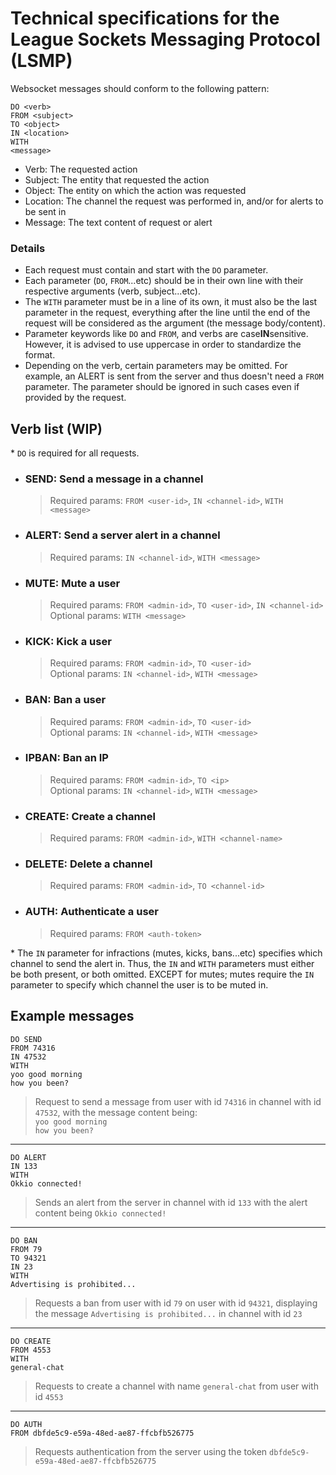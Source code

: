 # Technical specifications for the League Sockets Messaging Protocol (LSMP)
Websocket messages should conform to the following pattern:

```
DO <verb>
FROM <subject>
TO <object>
IN <location>
WITH
<message>
```

- Verb: The requested action
- Subject: The entity that requested the action
- Object: The entity on which the action was requested
- Location: The channel the request was performed in, and/or for alerts to be sent in
- Message: The text content of request or alert

### Details
- Each request must contain and start with the `DO` parameter.
- Each parameter (`DO`, `FROM`...etc) should be in their own line with their respective arguments (verb, subject...etc).
- The `WITH` parameter must be in a line of its own, it must also be the last parameter in the request, everything after the line until the end of the request will be considered as the argument (the message body/content).
- Parameter keywords like `DO` and `FROM`, and verbs are case**IN**sensitive. However, it is advised to use uppercase in order to standardize the format.
- Depending on the verb, certain parameters may be omitted. For example, an ALERT is sent from the server and thus doesn't need a `FROM` parameter. The parameter should be ignored in such cases even if provided by the request.

## Verb list (WIP)
\* `DO` is required for all requests.
- ### SEND: Send a message in a channel
   > Required params: `FROM <user-id>`, `IN <channel-id>`, `WITH <message>`
- ### ALERT: Send a server alert in a channel
   > Required params: `IN <channel-id>`, `WITH <message>`
- ### MUTE: Mute a user
   > Required params: `FROM <admin-id>`, `TO <user-id>`, `IN <channel-id>`  
   > Optional params: `WITH <message>`
- ### KICK: Kick a user
   > Required params: `FROM <admin-id>`, `TO <user-id>`  
   > Optional params: `IN <channel-id>`, `WITH <message>`
- ### BAN: Ban a user
   > Required params: `FROM <admin-id>`, `TO <user-id>`  
   > Optional params: `IN <channel-id>`, `WITH <message>`
- ### IPBAN: Ban an IP
   > Required params: `FROM <admin-id>`, `TO <ip>`  
   > Optional params: `IN <channel-id>`, `WITH <message>`
- ### CREATE: Create a channel
   > Required params: `FROM <admin-id>`, `WITH <channel-name>`
- ### DELETE: Delete a channel
   > Required params: `FROM <admin-id>`, `TO <channel-id>`
- ### AUTH: Authenticate a user
   > Required params: `FROM <auth-token>`

\* The `IN` parameter for infractions (mutes, kicks, bans...etc) specifies which channel to send the alert in. Thus, the `IN` and `WITH` parameters must either be both present, or both omitted. EXCEPT for mutes; mutes require the `IN` parameter to specify which channel the user is to be muted in.

## Example messages
```
DO SEND
FROM 74316
IN 47532
WITH
yoo good morning
how you been?
```
> Request to send a message from user with id `74316` in channel with id `47532`, with the message content being:  
> `yoo good morning`  
> `how you been?`

---
```
DO ALERT
IN 133
WITH
Okkio connected!
```
> Sends an alert from the server in channel with id `133` with the alert content being `Okkio connected!`

---
```
DO BAN
FROM 79
TO 94321
IN 23
WITH
Advertising is prohibited...
```
> Requests a ban from user with id `79` on user with id `94321`, displaying the message `Advertising is prohibited...` in channel with id `23`

---
```
DO CREATE
FROM 4553
WITH
general-chat
```
> Requests to create a channel with name `general-chat` from user with id `4553`

---
```
DO AUTH
FROM dbfde5c9-e59a-48ed-ae87-ffcbfb526775
```
> Requests authentication from the server using the token `dbfde5c9-e59a-48ed-ae87-ffcbfb526775`